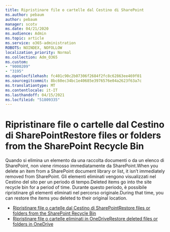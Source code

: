 ```yaml
---
title: Ripristinare file o cartelle dal Cestino di SharePoint
ms.author: pebaum
author: pebaum
manager: scotv
ms.date: 04/21/2020
ms.audience: Admin
ms.topic: article
ms.service: o365-administration
ROBOTS: NOINDEX, NOFOLLOW
localization_priority: Normal
ms.collection: Adm_O365
ms.custom:
- "9000209"
- "3195"
ms.openlocfilehash: fc401c90c2b07306f2684f2fc8c62863ee469f01
ms.sourcegitcommit: 8bc60ec34bc1e40685e3976576e04a2623f63a7c
ms.translationtype: MT
ms.contentlocale: it-IT
ms.lasthandoff: 04/15/2021
ms.locfileid: "51809335"
---
```

# <a name="restore-files-or-folders-from-the-sharepoint-recycle-bin"></a><span data-ttu-id="7e358-102">Ripristinare file o cartelle dal Cestino di SharePoint</span><span class="sxs-lookup"><span data-stu-id="7e358-102">Restore files or folders from the SharePoint Recycle Bin</span></span> 

<span data-ttu-id="7e358-103">Quando si elimina un elemento da una raccolta documenti o da un elenco di SharePoint, non viene rimosso immediatamente da SharePoint.</span><span class="sxs-lookup"><span data-stu-id="7e358-103">When you delete an item from a SharePoint document library or list, it isn’t immediately removed from SharePoint.</span></span> <span data-ttu-id="7e358-104">Gli elementi eliminati vengono visualizzati nel Cestino del sito per un periodo di tempo.</span><span class="sxs-lookup"><span data-stu-id="7e358-104">Deleted items go into the site recycle bin for a period of time.</span></span> <span data-ttu-id="7e358-105">Durante questo periodo, è possibile ripristinare gli elementi eliminati nel percorso originale.</span><span class="sxs-lookup"><span data-stu-id="7e358-105">During that time, you can restore the items you deleted to their original location.</span></span>

- [<span data-ttu-id="7e358-106">Ripristinare file o cartelle dal Cestino di SharePoint</span><span class="sxs-lookup"><span data-stu-id="7e358-106">Restore files or folders from the SharePoint Recycle Bin</span></span>](https://support.office.com/article/Restore-items-in-the-Recycle-Bin-of-a-SharePoint-site-6df466b6-55f2-4898-8d6e-c0dff851a0be)
- [<span data-ttu-id="7e358-107">Ripristinare file o cartelle eliminati in OneDrive</span><span class="sxs-lookup"><span data-stu-id="7e358-107">Restore deleted files or folders in OneDrive</span></span>](https://support.office.com/article/restore-deleted-files-or-folders-in-onedrive-949ada80-0026-4db3-a953-c99083e6a84f)
